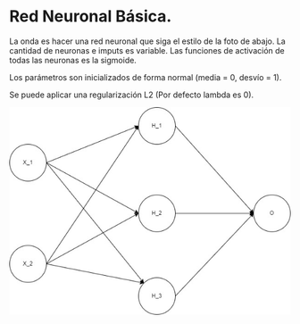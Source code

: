 # Red Neuronal Básica. 

La onda es hacer una red neuronal que siga el estilo de la foto de abajo. La cantidad de neuronas e imputs es variable. Las funciones de activación de todas las neuronas es la sigmoide.

Los parámetros son inicializados de forma normal (media = 0, desvío = 1).

Se puede aplicar una regularización L2 (Por defecto lambda es 0).


![Screenshot](Imagenes/Prueba.jpg)
